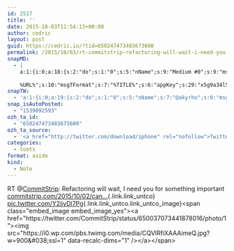 ```yaml
---
id: 2517
title: ''
date: 2015-10-03T11:54:13+00:00
author: cedric
layout: post
guid: https://cedric.io/?tid=650247473483673600
permalink: /2015/10/03/rt-commitstrip-refactoring-will-wait-i-need-you-for-something-importantcommitstrip-com-2015-10-02-can-pic-twitter-com-y2ijydl7pg/
snapMD:
  - |
    a:1:{i:0;a:18:{s:2:"do";s:1:"0";s:5:"nName";s:9:"Medium #0";s:9:"msgFormat";s:19:"%FULLTEXT%
    
    %URL%";s:10:"msgTFormat";s:7:"%TITLE%";s:6:"appKey";s:29:"x5g9a34l5z294i5y2q284e4g54454";s:6:"appSec";s:85:"d3h0a44e4s2b4i5u2r234m5f5b4v2l5q2a444h574347464a454x2w20374447494c484b4w2c464f5u2d4z2";s:8:"inclTags";s:1:"1";s:7:"fltrsOn";i:0;s:5:"fltrs";a:0:{}s:7:"proxyOn";i:0;s:7:"useSURL";i:0;s:1:"v";i:350;s:4:"publ";s:1:"0";s:11:"accessToken";s:65:"2353413aa5437433e5648ccf74a16119308317c52d1a24d8ed99f26add037528a";s:12:"appAppUserID";s:65:"104b21fd8da79171a6e7bf800d03b4b761204f242935e05d2d86850a6b1635f77";s:14:"appAppUserName";s:26:"Cédric Bousmanne (akyrho)";s:13:"appAppUserURL";s:26:"https://medium.com/@akyrho";s:7:"pubList";a:0:{}}}
snapTW:
  - 'a:1:{i:0;a:19:{s:2:"do";s:1:"0";s:5:"nName";s:7:"@akyrho";s:9:"msgFormat";s:26:"%TITLE%. %EXCERPT% - %URL%";s:6:"appKey";s:55:"x5g9a8325v2y475r3c4m48584n53446p423r3r5u3e356j5j3k4r2p3";s:6:"appSec";s:105:"d3h0a94o46415u594v3q5l5n5l4r4x474x4j484o473u4i5w2m4k494z2k344n306n5r3l5v2s554p4n3p3k45495c3z4v4d3m3u5w525";s:7:"fltrsOn";i:0;s:5:"fltrs";a:0:{}s:7:"proxyOn";i:0;s:7:"useSURL";i:0;s:1:"v";i:350;s:5:"twURL";s:25:"http://twitter.com/akyrho";s:11:"accessToken";s:50:"6678782-Eyg60SCeh7762DEIsYtTPD5GVeOuSN8ATMdF2Lpppe";s:14:"accessTokenSec";s:45:"PgGDCbcYLJnR5esZjY9ID72A33mUNCYnQwaQTBsojSJNa";s:5:"tw140";i:0;s:10:"riComments";s:1:"1";s:11:"riCommentsM";s:1:"1";s:12:"riCommentsAA";s:1:"1";s:8:"attchImg";s:1:"1";s:9:"wpImgSize";s:4:"full";}}'
snap_isAutoPosted:
  - "1539092593"
ozh_ta_id:
  - "650247473483673600"
ozh_ta_source:
  - '<a href="http://twitter.com/download/iphone" rel="nofollow">Twitter for iPhone</a>'
categories:
  - toots
format: aside
kind:
  - Note
---
```

RT <span class="username username_linked">@<a href="https://twitter.com/CommitStrip" title="CommitStrip">CommitStrip</a></span>: Refactoring will wait, I need you for something important  
[commitstrip.com/2015/10/02/can…](http://www.commitstrip.com/2015/10/02/can-you-you-sit-in-therell-be-technical-questions/ "http://www.commitstrip.com/2015/10/02/can-you-you-sit-in-therell-be-technical-questions/"){.link.link_untco} [pic.twitter.com/Y2ijyDl7Pg](https://twitter.com/CommitStrip/status/650037073441878016/photo/1 "https://twitter.com/CommitStrip/status/650037073441878016/photo/1"){.link.link_untco.link_untco_image}<span class="embed_image embed_image_yes"><a href="https://twitter.com/CommitStrip/status/650037073441878016/photo/1"><img src="https://i0.wp.com/pbs.twimg.com/media/CQVlRfiXAAAimeQ.jpg?w=900&#038;ssl=1" data-recalc-dims="1" /></a></span>